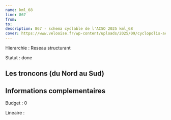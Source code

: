 ```yaml
---
name: kml_68 
line: 867
from: 
to:  
description: 867 - schema cyclable de l'ACSO 2025 kml_68 
cover: https://www.velooise.fr/wp-content/uploads/2025/09/cyclopolis-acso-default.jpg
---
```

Hierarchie : Reseau structurant


Statut : done

## Les troncons (du Nord au Sud)

## Informations complementaires

Budget  : 0 

Lineaire :

